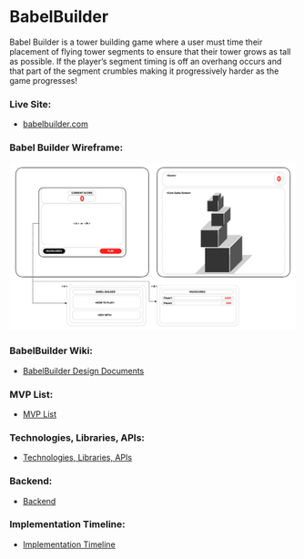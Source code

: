 # BabelBuilder
Babel Builder is a tower building game where a user must time their placement of flying tower segments to ensure that their tower grows as tall as possible. If the player’s segment timing is off an overhang occurs and that part of the segment  crumbles making it progressively harder as the game progresses! 

### Live Site:
* [babelbuilder.com](http://www.babelbuilder.com/)

### Babel Builder Wireframe:
![](./babelbuilder.png)

### BabelBuilder Wiki:
* [BabelBuilder Design Documents](https://github.com/colewendling/BabelBuilder/wiki)

### MVP List:
* [MVP List](https://github.com/colewendling/BabelBuilder/wiki/MVP-List)

### Technologies, Libraries, APIs:
* [Technologies, Libraries, APIs](https://github.com/colewendling/BabelBuilder/wiki/Technologies,-Libraries,-APIs)

### Backend:
* [Backend](https://github.com/colewendling/BabelBuilder/wiki/Backend)

### Implementation Timeline:
* [Implementation Timeline](https://github.com/colewendling/BabelBuilder/wiki/Implementation-Timeline)

